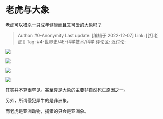 # 老虎与大象
[老虎可以猎杀一只成年健康而且又可爱的大象吗？](https://www.zhihu.com/question/570239786/answer/2791498210)

> Author: #0-Anonymity
> Last update: [编辑于 2022-12-07]
> Link: [[打老虎]]
> Tag: #4-世界史/4E-科学技术/科学
> 评论区:
> 泛讨论:

![](https://pica.zhimg.com/50/v2-18f7dbd213ced85aedbc35126c5f91b8_720w.jpg?source=1940ef5c)

![](https://picx.zhimg.com/50/v2-b83e92d22e08959736f04aeb1295ed13_720w.jpg?source=1940ef5c)

![](https://picx.zhimg.com/50/v2-6dfd06b305aabd4c4600f1a484a62d77_720w.jpg?source=1940ef5c)

![](https://picx.zhimg.com/50/v2-e77a8db4378760902ab6c489d322e2dc_720w.jpg?source=1940ef5c)

其实并不算很罕见。甚至算是大象的主要非自然死亡原因之一。

另外，所谓侵犯犀牛的是非洲象。

而老虎是亚洲动物，捕猎的只会是亚洲象。
